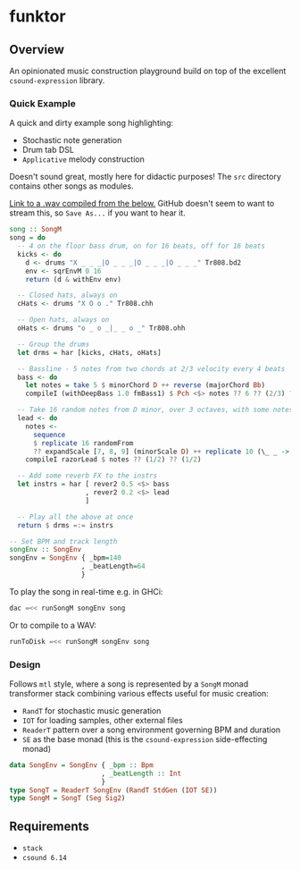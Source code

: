 # funktor

## Overview
An opinionated music construction playground build on top of the excellent `csound-expression` library.

### Quick Example
A quick and dirty example song highlighting:

- Stochastic note generation
- Drum tab DSL
- `Applicative` melody construction

Doesn't sound great, mostly here for didactic purposes!
The `src` directory contains other songs as modules.

[Link to a .wav compiled from the below.](/example.wav?raw=true) GitHub doesn't seem to want to stream this, so `Save As...` if you want to hear it.

```haskell
song :: SongM
song = do
  -- 4 on the floor bass drum, on for 16 beats, off for 16 beats
  kicks <- do
    d <- drums "X _ _ _|O _ _ _|O _ _ _|O _ _ _" Tr808.bd2
    env <- sqrEnvM 0 16
    return (d & withEnv env)

  -- Closed hats, always on
  cHats <- drums "X O o ." Tr808.chh

  -- Open hats, always on
  oHats <- drums "o _ o _|_ _ o _" Tr808.ohh

  -- Group the drums
  let drms = har [kicks, cHats, oHats]

  -- Bassline - 5 notes from two chords at 2/3 velocity every 4 beats
  bass <- do
    let notes = take 5 $ minorChord D ++ reverse (majorChord Bb)
    compileI (withDeepBass 1.0 fmBass1) $ Pch <$> notes ?? 6 ?? (2/3) ?? 4

  -- Take 16 random notes from D minor, over 3 octaves, with some notes silent.
  lead <- do
    notes <-
      sequence
      $ replicate 16 randomFrom
      ?? expandScale [7, 8, 9] (minorScale D) ++ replicate 10 (\_ _ -> Silent (1/2))
    compileI razorLead $ notes ?? (1/2) ?? (1/2)

  -- Add some reverb FX to the instrs
  let instrs = har [ rever2 0.5 <$> bass
                   , rever2 0.2 <$> lead
                   ]

  -- Play all the above at once
  return $ drms =:= instrs

-- Set BPM and track length
songEnv :: SongEnv
songEnv = SongEnv { _bpm=140
                  , _beatLength=64
                  }
```

To play the song in real-time e.g. in GHCi:
```haskell
dac =<< runSongM songEnv song
```

Or to compile to a WAV:
```haskell
runToDisk =<< runSongM songEnv song
```

### Design

Follows `mtl` style, where a song is represented by a `SongM` monad transformer stack combining various effects useful for music creation:

- `RandT` for stochastic music generation
- `IOT` for loading samples, other external files
- `ReaderT` pattern over a song environment governing BPM and duration
- `SE` as the base monad (this is the `csound-expression` side-effecting monad)

```haskell
data SongEnv = SongEnv { _bpm :: Bpm
                       , _beatLength :: Int
                       }
type SongT = ReaderT SongEnv (RandT StdGen (IOT SE))
type SongM = SongT (Seg Sig2)
```

## Requirements
- `stack`
- `csound 6.14`
